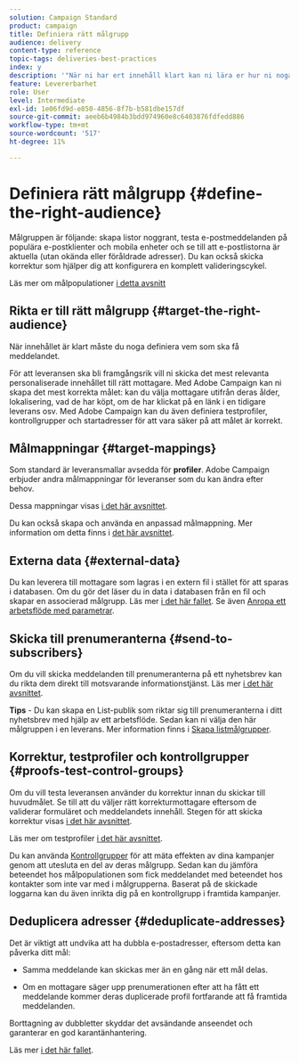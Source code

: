 ```yaml
---
solution: Campaign Standard
product: campaign
title: Definiera rätt målgrupp
audience: delivery
content-type: reference
topic-tags: deliveries-best-practices
index: y
description: '"När ni har ert innehåll klart kan ni lära er hur ni noga definierar vilka som ska få ert meddelande."'
feature: Levererbarhet
role: User
level: Intermediate
exl-id: 1e06fd9d-e850-4856-8f7b-b581dbe157df
source-git-commit: aeeb6b4984b3bdd974960e8c6403876fdfedd886
workflow-type: tm+mt
source-wordcount: '517'
ht-degree: 11%

---
```


# Definiera rätt målgrupp {#define-the-right-audience}

Målgruppen är följande: skapa listor noggrant, testa e-postmeddelanden på populära e-postklienter och mobila enheter och se till att e-postlistorna är aktuella (utan okända eller föråldrade adresser). Du kan också skicka korrektur som hjälper dig att konfigurera en komplett valideringscykel.

Läs mer om målpopulationer [i detta avsnitt](../../audiences/using/selecting-an-audience-in-a-message.md)

## Rikta er till rätt målgrupp {#target-the-right-audience}

När innehållet är klart måste du noga definiera vem som ska få meddelandet.

För att leveransen ska bli framgångsrik vill ni skicka det mest relevanta personaliserade innehållet till rätt mottagare. Med Adobe Campaign kan ni skapa det mest korrekta målet: kan du välja mottagare utifrån deras ålder, lokalisering, vad de har köpt, om de har klickat på en länk i en tidigare leverans osv. Med Adobe Campaign kan du även definiera testprofiler, kontrollgrupper och startadresser för att vara säker på att målet är korrekt.

## Målmappningar {#target-mappings}

Som standard är leveransmallar avsedda för **profiler**. Adobe Campaign erbjuder andra målmappningar för leveranser som du kan ändra efter behov.

Dessa mappningar visas [i det här avsnittet](../../automating/using/query.md#targeting-dimensions-and-resources).

Du kan också skapa och använda en anpassad målmappning. Mer information om detta finns i [det här avsnittet](../../administration/using/target-mappings-in-campaign.md).

## Externa data {#external-data}

Du kan leverera till mottagare som lagras i en extern fil i stället för att sparas i databasen. Om du gör det läser du in data i databasen från en fil och skapar en associerad målgrupp.  Läs mer [i det här fallet](../../automating/using/use-case-calling-workflow.md). Se även [Anropa ett arbetsflöde med parametrar](../../automating/using/calling-a-workflow-with-external-parameters.md).

## Skicka till prenumeranterna {#send-to-subscribers}

Om du vill skicka meddelanden till prenumeranterna på ett nyhetsbrev kan du rikta dem direkt till motsvarande informationstjänst. Läs mer [i det här avsnittet](../../audiences/using/about-subscriptions.md).

**Tips** - Du kan skapa en List-publik som riktar sig till prenumeranterna i ditt nyhetsbrev med hjälp av ett arbetsflöde. Sedan kan ni välja den här målgruppen i en leverans. Mer information finns i [Skapa listmålgrupper](../../audiences/using/creating-audiences.md#creating-list-audiences).

## Korrektur, testprofiler och kontrollgrupper {#proofs-test-control-groups}

Om du vill testa leveransen använder du korrektur innan du skickar till huvudmålet.
Se till att du väljer rätt korrekturmottagare eftersom de validerar formuläret och meddelandets innehåll. Stegen för att skicka korrektur visas [i det här avsnittet](../../sending/using/sending-proofs.md).

Läs mer om testprofiler [i det här avsnittet](../../audiences/using/managing-test-profiles.md).

Du kan använda [Kontrollgrupper](../../sending/using/control-group.md) för att mäta effekten av dina kampanjer genom att utesluta en del av deras målgrupp. Sedan kan du jämföra beteendet hos målpopulationen som fick meddelandet med beteendet hos kontakter som inte var med i målgrupperna. Baserat på de skickade loggarna kan du även inrikta dig på en kontrollgrupp i framtida kampanjer.

## Deduplicera adresser {#deduplicate-addresses}

Det är viktigt att undvika att ha dubbla e-postadresser, eftersom detta kan påverka ditt mål:

* Samma meddelande kan skickas mer än en gång när ett mål delas.

* Om en mottagare säger upp prenumerationen efter att ha fått ett meddelande kommer deras duplicerade profil fortfarande att få framtida meddelanden.

Borttagning av dubbletter skyddar det avsändande anseendet och garanterar en god karantänhantering.

Läs mer [i det här fallet](../../automating/using/deduplicating-data-imported-file.md).
